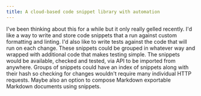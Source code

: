 ```yaml
---
title: A cloud-based code snippet library with automation
---
```


I&#39;ve been thinking about this for a while but it only really gelled recently. I&#39;d like a way to write and store code snippets that a run against custom formatting and linting. I&#39;d also like to write tests against the code that will run on each change. These snippets could be grouped in whatever way and wrapped with additional code that makes testing simple. The snippets would be available, checked and tested, via API to be imported from anywhere. Groups of snippets could have an index of snippets along with their hash so checking for changes wouldn&#39;t require many individual HTTP requests. Maybe also an option to compose Markdown exportable Markdown documents using snippets.  
